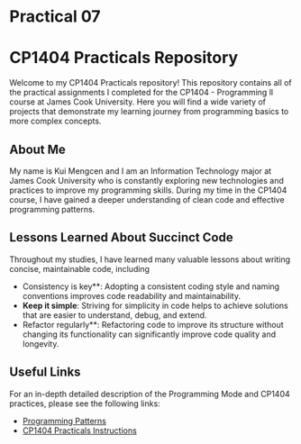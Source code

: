 # Practical 07
# CP1404 Practicals Repository

Welcome to my CP1404 Practicals repository! This repository contains all of the practical assignments I completed for the CP1404 - Programming ll course at James Cook University. Here you will find a wide variety of projects that demonstrate my learning journey from programming basics to more complex concepts.

## About Me

My name is Kui Mengcen and I am an Information Technology major at James Cook University who is constantly exploring new technologies and practices to improve my programming skills. During my time in the CP1404 course, I have gained a deeper understanding of clean code and effective programming patterns.
## Lessons Learned About Succinct Code

Throughout my studies, I have learned many valuable lessons about writing concise, maintainable code, including

- Consistency is key**: Adopting a consistent coding style and naming conventions improves code readability and maintainability.
- **Keep it simple**: Striving for simplicity in code helps to achieve solutions that are easier to understand, debug, and extend.
- Refactor regularly**: Refactoring code to improve its structure without changing its functionality can significantly improve code quality and longevity.

## Useful Links

For an in-depth detailed description of the Programming Mode and CP1404 practices, please see the following links:

- [Programming Patterns](https://example.com/programming-patterns)
- [CP1404 Practicals Instructions](https://example.com/cp1404-practicals-instructions)